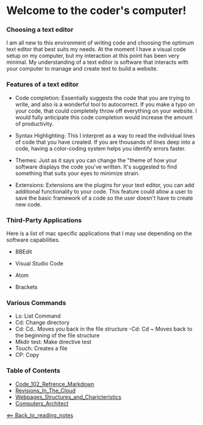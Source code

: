# Welcome to the coder's computer!

### Choosing a text editor
I am all new to this environment of writing code and choosing the optimum text editor that best suits my needs. At the moment I have a visual code setup on my computer, but my interaction at this point has been very minimal. My understanding of a text editor is software that interacts with your computer to manage and create text to build a website.

### Features of a text editor
- Code completion: Essentially suggests the code that you are trying to write, and also is a wonderful tool to autocorrect. If you make a typo on your code, that could completely throw off everything on your website. I would fully anticipate this code completion would increase the amount of productivity.

- Syntax Highlighting: This I interpret as a way to read the individual lines of code that you have created. If you are thousands of lines deep into a code, having a color-coding system helps you identify errors faster.

- Themes: Just as it says you can change the "theme of how your software displays the code you've written. It's suggested to find something that suits your eyes to minimize strain. 

- Extensions: Extensions are the plugins for your text editor, you can add additional functionality to your code. This feature could allow a user to save the basic framework of a code so the user doesn't have to create new code.

### Third-Party Applications
Here is a list of mac specific applications that I may use depending on the software capabilities. 
- BBEdit

- Visual Studio Code

- Atom

- Brackets


### Various Commands
- Ls: List Command
- Cd: Change directory
- Cd: Cd.. Moves you back in the file structure 
-Cd: Cd ~ Moves back to the beginning of the file structure 
- Mkdir test: Make directive test
- Touch: Creates a file
- CP: Copy

### Table of Contents
- [Code_102_Refrence_Markdown](class102.md)
- [Revisions_In_The_Cloud](RevisionsInTheCloud.md)
- [Webpages_Structures_and_Charicteristics](webpagestructures.md)
- [Computers_Architect](computerarchitect.md)

[<== Back_to_reading_notes](https://jtaisey389.github.io/reading-notes/)

